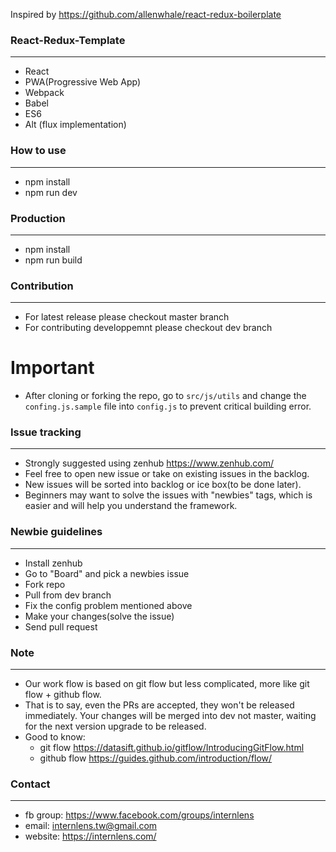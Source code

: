 Inspired by https://github.com/allenwhale/react-redux-boilerplate

### React-Redux-Template
---
 - React
 - PWA(Progressive Web App)
 - Webpack
 - Babel
 - ES6
 - Alt (flux implementation)

 ### How to use
---
 - npm install
 - npm run dev

### Production
---
 - npm install
 - npm run build

### Contribution
---
 - For latest release please checkout master branch
 - For contributing developpemnt please checkout dev branch 

# Important
 - After cloning or forking the repo, go to ```src/js/utils``` and change the ```confing.js.sample``` file into ```config.js``` to prevent critical building error.

### Issue tracking
---
 - Strongly suggested using zenhub
 	https://www.zenhub.com/
 - Feel free to open new issue or take on existing issues in the backlog.
 - New issues will be sorted into backlog or ice box(to be done later).
 - Beginners may want to solve the issues with "newbies" tags, which is easier and will help you understand the framework.

### Newbie guidelines
---
 - Install zenhub
 - Go to "Board" and pick a newbies issue
 - Fork repo
 - Pull from dev branch
 - Fix the config problem mentioned above
 - Make your changes(solve the issue)
 - Send pull request
 
### Note
 ---
  - Our work flow is based on git flow but less complicated, more like git flow + github flow.
  - That is to say, even the PRs are accepted, they won't be released immediately. Your changes will be merged into dev not master, waiting for the next version upgrade to be released.
  - Good to know:
  	- git flow
  		https://datasift.github.io/gitflow/IntroducingGitFlow.html
  	- github flow
  		https://guides.github.com/introduction/flow/

### Contact
 ---
 - fb group: https://www.facebook.com/groups/internlens
 - email: internlens.tw@gmail.com
 - website: https://internlens.com/